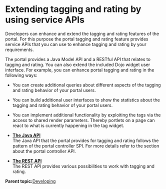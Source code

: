 # Extending tagging and rating by using service APIs

Developers can enhance and extend the tagging and rating features of the portal. For this purpose the portal tagging and rating feature provides service APIs that you can use to enhance tagging and rating by your requirements.

The portal provides a Java Model API and a RESTful API that relates to tagging and rating. You can also extend the included Dojo widget user interface. For example, you can enhance portal tagging and rating in the following ways:

-   You can create additional queries about different aspects of the tagging and rating behavior of your portal users.
-   You can build additional user interfaces to show the statistics about the tagging and rating behavior of your portal users.
-   You can implement additional functionality by exploiting the tags via the access to shared render parameters. Thereby portlets on a page can react to what is currently happening in the tag widget.

-   **[The Java API](../admin-system/tag_rate_api_java.md)**  
The Java API that the portal provides for tagging and rating follows the pattern of the portal controller SPI. For more details refer to the section about the portal controller API.
-   **[The REST API](../admin-system/tag_rate_api_rest.md)**  
The REST API provides various possibilities to work with tagging and rating.

**Parent topic:**[Developing](../dev/developing_parent.md)

